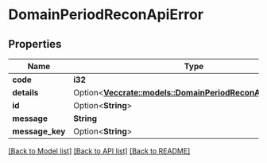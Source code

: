 # DomainPeriodReconApiError

## Properties

Name | Type | Description | Notes
------------ | ------------- | ------------- | -------------
**code** | **i32** |  |
**details** | Option<[**Vec<crate::models::DomainPeriodReconApiErrorDetail>**](domain.ReconAPIErrorDetail.md)> |  | [optional]
**id** | Option<**String**> |  | [optional]
**message** | **String** |  |
**message_key** | Option<**String**> |  | [optional]

[[Back to Model list]](../README.md#documentation-for-models) [[Back to API list]](../README.md#documentation-for-api-endpoints) [[Back to README]](../README.md)
